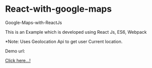 # React-with-google-maps


Google-Maps-with-ReactJs

This is an Example which is developed using React Js, ES6, Webpack

*Note: Uses Geolocation Api to get user Current location.

Demo url:

<a href="https://cdn.rawgit.com/rkrishn/React-with-google-maps/2eab6e9a/index.html" target="_blank">Click here...!</a>
